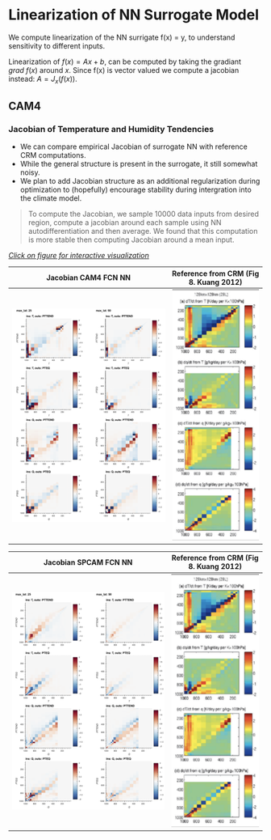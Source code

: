 # Linearization of NN Surrogate Model

We compute linearization of the NN surrigate f(x) = y, to understand sensitivity to different inputs.

Linearization of $f(x) = Ax + b$, can be computed by taking the gradiant  $grad~f(x)$ around $x$. Since f(x) is vector valued we compute a jacobian instead: $A = J_x(f(x))$. 



## CAM4


###  Jacobian of Temperature and Humidity Tendencies

- We can compare empirical Jacobian of surrogate NN with reference CRM computations.
- While the general structure is present in the surrogate, it still somewhat noisy. 
- We plan to add Jacobian structure as an additional regularization during optimization to (hopefully) encourage stability during intergration into the climate model.
> To compute the Jacobian, we sample 10000 data inputs from desired region, compute a jacobian around each sample using  NN autodifferentiation and then average. We found that this computation is more stable then computing Jacobian around a mean input.

[*Click on figure for interactive visualization*](jacobian_proper_scale.html)

Jacobian CAM4 FCN NN  |  Reference from CRM (Fig 8. Kuang 2012)
:-------------------------:  |      :-------------------------:
[![](jacobian_proper_scale.png)](jacobian_proper_scale.html) | [![](ref_jacobian.png)](ref_jacobian.png)


Jacobian SPCAM FCN NN  |  Reference from CRM (Fig 8. Kuang 2012)
:-------------------------:  |      :-------------------------:
[![](jacobian_proper_scale_spcam.png)](jacobian_proper_scale_spcam.html) | [![](ref_jacobian.png)](ref_jacobian.png)

<!-- [*By different lats*](jacobian_norm_cam4_by_lats.html) -->


<!-- ### l2 Normalized Jacobian of All Inputs

To visualize how much each input perturbs every output, we l2 normalize each row of J. The following figure breaks up J by different output and input groups. This is computed around the mean input.

[*Click on figure for interactive visualization*](jacobian.html)
[![](jacobian.png)](jacobian.html) -->
